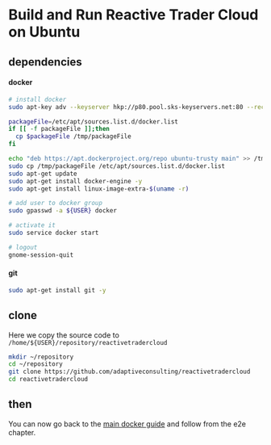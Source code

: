 # Build and Run Reactive Trader Cloud on Ubuntu 

## dependencies

#### docker

```bash
# install docker
sudo apt-key adv --keyserver hkp://p80.pool.sks-keyservers.net:80 --recv-keys 58118E89F3A912897C070ADBF76221572C52609D

packageFile=/etc/apt/sources.list.d/docker.list
if [[ -f packageFile ]];then
  cp $packageFile /tmp/packageFile
fi

echo "deb https://apt.dockerproject.org/repo ubuntu-trusty main" >> /tmp/packageFile
sudo cp /tmp/packageFile /etc/apt/sources.list.d/docker.list 
sudo apt-get update
sudo apt-get install docker-engine -y
sudo apt-get install linux-image-extra-$(uname -r)

# add user to docker group
sudo gpasswd -a ${USER} docker

# activate it
sudo service docker start

# logout
gnome-session-quit
```

#### git

```bash
sudo apt-get install git -y
```

## clone

Here we copy the source code to `/home/${USER}/repository/reactivetradercloud`

```bash
mkdir ~/repository
cd ~/repository
git clone https://github.com/adaptiveconsulting/reactivetradercloud
cd reactivetradercloud
```

## then

You can now go back to the [main docker guide](docker-setup.md#end-to-end) and follow from the e2e chapter.

